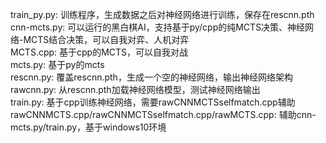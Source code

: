 train_py.py: 训练程序，生成数据之后对神经网络进行训练，保存在rescnn.pth   
cnn-mcts.py: 可以运行的黑白棋AI，支持基于py/cpp的纯MCTS决策、神经网络-MCTS结合决策，可以自我对弈、人机对弈    
MCTS.cpp: 基于cpp的MCTS，可以自我对战    
mcts.py: 基于py的mcts    
rescnn.py: 覆盖rescnn.pth，生成一个空的神经网络，输出神经网络架构    
rawcnn.py: 从rescnn.pth加载神经网络模型，测试神经网络输出    
train.py: 基于cpp训练神经网络，需要rawCNNMCTSselfmatch.cpp辅助    
rawCNNMCTS.cpp/rawCNNMCTSselfmatch.cpp/rawMCTS.cpp: 辅助cnn-mcts.py/train.py，基于windows10环境    